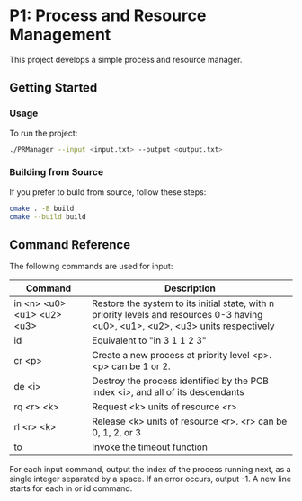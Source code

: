 # P1: Process and Resource Management

This project develops a simple process and resource manager.

## Getting Started

### Usage

To run the project:
```bash
./PRManager --input <input.txt> --output <output.txt>
```

### Building from Source

If you prefer to build from source, follow these steps:

```bash
cmake . -B build
cmake --build build
```

## Command Reference

The following commands are used for input:

| Command | Description |
| ------------- | ------------- |
|in \<n> \<u0> \<u1> \<u2> \<u3> |Restore the system to its initial state, with n priority levels and resources 0-3 having \<u0>, \<u1>, \<u2>, \<u3> units respectively|
|id	|Equivalent to "in 3 1 1 2 3"| 
|cr \<p>	| Create a new process at priority level \<p>. \<p> can be 1 or 2.|
| de \<i> | Destroy the process identified by the PCB index \<i>, and all of its descendants |
| rq \<r> \<k>	| Request \<k> units of resource \<r>|
| rl \<r> \<k>	| Release \<k> units of resource \<r>. \<r> can be 0, 1, 2, or 3 | 
| to | Invoke the timeout function |

For each input command, output the index of the process running next, as a single integer separated by a space.
If an error occurs, output -1.
A new line starts for each in or id command.
